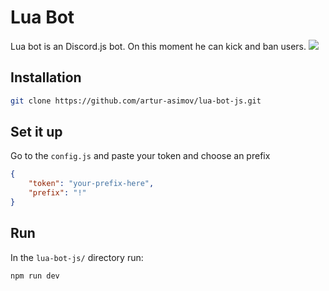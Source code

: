 # Lua Bot
Lua bot is an Discord.js bot. On this moment he can kick and ban users.
![](https://github.com/artur-asimov/lua-bot-js/blob/main/luabotlogo.png?raw=true)

## Installation

```bash
git clone https://github.com/artur-asimov/lua-bot-js.git
```

## Set it up
Go to the `config.js` and paste your token and choose an prefix
```json
{
    "token": "your-prefix-here",
    "prefix": "!"
}
```

## Run
In the `lua-bot-js/` directory run:
```bash
npm run dev
```
